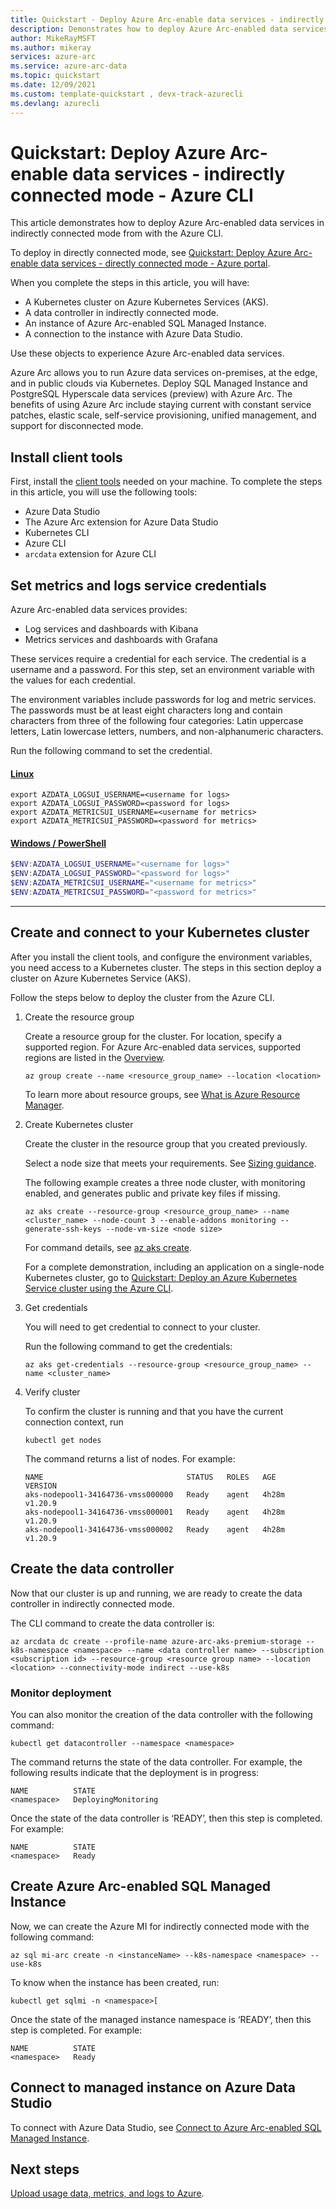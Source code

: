 ```yaml
---
title: Quickstart - Deploy Azure Arc-enable data services - indirectly connected mode - Azure CLI
description: Demonstrates how to deploy Azure Arc-enabled data services in indirectly connected mode from beginning, including a Kubernetes cluster. Uses Azure CLI. Finishes with an instance of Azure SQL Managed Instance.
author: MikeRayMSFT
ms.author: mikeray
services: azure-arc
ms.service: azure-arc-data
ms.topic: quickstart 
ms.date: 12/09/2021
ms.custom: template-quickstart , devx-track-azurecli
ms.devlang: azurecli
---
```


# Quickstart: Deploy Azure Arc-enable data services - indirectly connected mode - Azure CLI

This article demonstrates how to deploy Azure Arc-enabled data services in indirectly connected mode from with the Azure CLI.

To deploy in directly connected mode, see [Quickstart: Deploy Azure Arc-enable data services - directly connected mode - Azure portal](create-complete-managed-instance-directly-connected.md).

When you complete the steps in this article, you will have:

- A Kubernetes cluster on Azure Kubernetes Services (AKS).
- A data controller in indirectly connected mode.
- An instance of Azure Arc-enabled SQL Managed Instance.
- A connection to the instance with Azure Data Studio.

Use these objects to experience Azure Arc-enabled data services. 

Azure Arc allows you to run Azure data services on-premises, at the edge, and in public clouds via Kubernetes. Deploy SQL Managed Instance and PostgreSQL Hyperscale data services (preview) with Azure Arc. The benefits of using Azure Arc include staying current with constant service patches, elastic scale, self-service provisioning, unified management, and support for disconnected mode.  

## Install client tools

First, install the [client tools](install-client-tools.md) needed on your machine. To complete the steps in this article, you will use the following tools:
* Azure Data Studio
* The Azure Arc extension for Azure Data Studio
* Kubernetes CLI
* Azure CLI 
* `arcdata` extension for Azure CLI

## Set metrics and logs service credentials

Azure Arc-enabled data services provides:
-	Log services and dashboards with Kibana
-	Metrics services and dashboards with Grafana

These services require a credential for each service. The credential is a username and a password. For this step, set an environment variable with the values for each credential. 

The environment variables include passwords for log and metric services. The passwords must be at least eight characters long and contain characters from three of the following four categories: Latin uppercase letters, Latin lowercase letters, numbers, and non-alphanumeric characters.

Run the following command to set the credential. 

#### [Linux](#tab/linux)

```console
export AZDATA_LOGSUI_USERNAME=<username for logs>
export AZDATA_LOGSUI_PASSWORD=<password for logs>
export AZDATA_METRICSUI_USERNAME=<username for metrics>
export AZDATA_METRICSUI_PASSWORD=<password for metrics>
```

#### [Windows / PowerShell](#tab/powershell)

```powershell
$ENV:AZDATA_LOGSUI_USERNAME="<username for logs>"
$ENV:AZDATA_LOGSUI_PASSWORD="<password for logs>"
$ENV:AZDATA_METRICSUI_USERNAME="<username for metrics>"
$ENV:AZDATA_METRICSUI_PASSWORD="<password for metrics>"
```

---

## Create and connect to your Kubernetes cluster

After you install the client tools, and configure the environment variables, you need access to a Kubernetes cluster. The steps in this section deploy a cluster on Azure Kubernetes Service (AKS).


Follow the steps below to deploy the cluster from the Azure CLI.  

1. Create the resource group

   Create a resource group for the cluster. For location, specify a supported region. For Azure Arc-enabled data services, supported regions are listed in the [Overview](overview.md#supported-regions).

   ```azurecli
   az group create --name <resource_group_name> --location <location>
   ```

   To learn more about resource groups, see [What is Azure Resource Manager](../../azure-resource-manager/management/overview.md).

1. Create Kubernetes cluster

   Create the cluster in the resource group that you created previously.

   Select a node size that meets your requirements. See [Sizing guidance](sizing-guidance.md).

   The following example creates a three node cluster, with monitoring enabled, and generates public and private key files if missing.

   ```azurecli
   az aks create --resource-group <resource_group_name> --name <cluster_name> --node-count 3 --enable-addons monitoring --generate-ssh-keys --node-vm-size <node size>
   ```

   For command details, see [az aks create](/cli/azure/aks#az_aks_create).

   For a complete demonstration, including an application on a single-node Kubernetes cluster, go to [Quickstart: Deploy an Azure Kubernetes Service cluster using the Azure CLI](../../aks/kubernetes-walkthrough.md).

1. Get credentials

   You will need to get credential to connect to your cluster.

   Run the following command to get the credentials:

   ```azurecli
   az aks get-credentials --resource-group <resource_group_name> --name <cluster_name>
   ```

1. Verify cluster

   To confirm the cluster is running and that you have the current connection context, run

   ```console
   kubectl get nodes
   ```

   The command returns a list of nodes. For example:

   ```output
   NAME                                STATUS   ROLES   AGE     VERSION
   aks-nodepool1-34164736-vmss000000   Ready    agent   4h28m   v1.20.9
   aks-nodepool1-34164736-vmss000001   Ready    agent   4h28m   v1.20.9
   aks-nodepool1-34164736-vmss000002   Ready    agent   4h28m   v1.20.9
   ```

## Create the data controller

Now that our cluster is up and running, we are ready to create the data controller in indirectly connected mode.

The CLI command to create the data controller is: 

```azurecli
az arcdata dc create --profile-name azure-arc-aks-premium-storage --k8s-namespace <namespace> --name <data controller name> --subscription <subscription id> --resource-group <resource group name> --location <location> --connectivity-mode indirect --use-k8s
```

### Monitor deployment

You can also monitor the creation of the data controller with the following command: 

```console
kubectl get datacontroller --namespace <namespace>
```

The command returns the state of the data controller. For example, the following results indicate that the deployment is in progress:

```output
NAME          STATE
<namespace>   DeployingMonitoring
```

Once the state of the data controller is ‘READY’, then this step is completed. For example:

```output
NAME          STATE
<namespace>   Ready
```

## Create Azure Arc-enabled SQL Managed Instance

Now, we can create the Azure MI for indirectly connected mode with the following command: 

```azurecli
az sql mi-arc create -n <instanceName> --k8s-namespace <namespace> --use-k8s 
```

To know when the instance has been created, run:

```console
kubectl get sqlmi -n <namespace>[
```

Once the state of the managed instance namespace is ‘READY’, then this step is completed. For example:

```output
NAME          STATE
<namespace>   Ready
```


## Connect to managed instance on Azure Data Studio

To connect with Azure Data Studio, see [Connect to Azure Arc-enabled SQL Managed Instance](connect-managed-instance.md). 

## Next steps

[Upload usage data, metrics, and logs to Azure](upload-metrics-and-logs-to-azure-monitor.md).